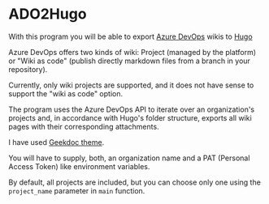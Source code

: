 # ADO2Hugo

With this program you will be able to export [Azure DevOps](https://azure.microsoft.com/es-es/services/devops/) wikis to [Hugo](https://gohugo.io/)

Azure DevOps offers two kinds of wiki: Project (managed by the platform) or "Wiki as code" (publish directly markdown files from a branch in your repository).

Currently, only wiki projects are supported, and it does not have sense to support the "wiki as code" option.

The program uses the Azure DevOps API to iterate over an organization's projects and, in accordance with Hugo's folder structure, exports all wiki pages with their corresponding attachments.

I have used [Geekdoc theme](https://themes.gohugo.io/hugo-geekdoc/).

You will have to supply, both, an organization name and a PAT (Personal Access Token) like environment variables.

By default, all projects are included, but you can choose only one using the `project_name` parameter in `main` function.
